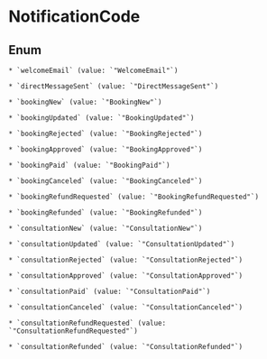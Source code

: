 
# NotificationCode

## Enum


    * `welcomeEmail` (value: `"WelcomeEmail"`)

    * `directMessageSent` (value: `"DirectMessageSent"`)

    * `bookingNew` (value: `"BookingNew"`)

    * `bookingUpdated` (value: `"BookingUpdated"`)

    * `bookingRejected` (value: `"BookingRejected"`)

    * `bookingApproved` (value: `"BookingApproved"`)

    * `bookingPaid` (value: `"BookingPaid"`)

    * `bookingCanceled` (value: `"BookingCanceled"`)

    * `bookingRefundRequested` (value: `"BookingRefundRequested"`)

    * `bookingRefunded` (value: `"BookingRefunded"`)

    * `consultationNew` (value: `"ConsultationNew"`)

    * `consultationUpdated` (value: `"ConsultationUpdated"`)

    * `consultationRejected` (value: `"ConsultationRejected"`)

    * `consultationApproved` (value: `"ConsultationApproved"`)

    * `consultationPaid` (value: `"ConsultationPaid"`)

    * `consultationCanceled` (value: `"ConsultationCanceled"`)

    * `consultationRefundRequested` (value: `"ConsultationRefundRequested"`)

    * `consultationRefunded` (value: `"ConsultationRefunded"`)



